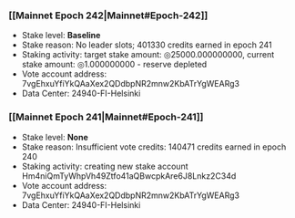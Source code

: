 ### [[Mainnet Epoch 242|Mainnet#Epoch-242]]
* Stake level: **Baseline**
* Stake reason: No leader slots; 401330 credits earned in epoch 241
* Staking activity: target stake amount: ◎25000.000000000, current stake amount: ◎1.000000000 - reserve depleted
* Vote account address: 7vgEhxuYfiYkQAaXex2QDdbpNR2mnw2KbATrYgWEARg3
* Data Center: 24940-FI-Helsinki
### [[Mainnet Epoch 241|Mainnet#Epoch-241]]
* Stake level: **None**
* Stake reason: Insufficient vote credits: 140471 credits earned in epoch 240
* Staking activity: creating new stake account Hm4niQmTyWhpVh49Ztfo41aQBwcpkAre6J8Lnkz2C34d
* Vote account address: 7vgEhxuYfiYkQAaXex2QDdbpNR2mnw2KbATrYgWEARg3
* Data Center: 24940-FI-Helsinki